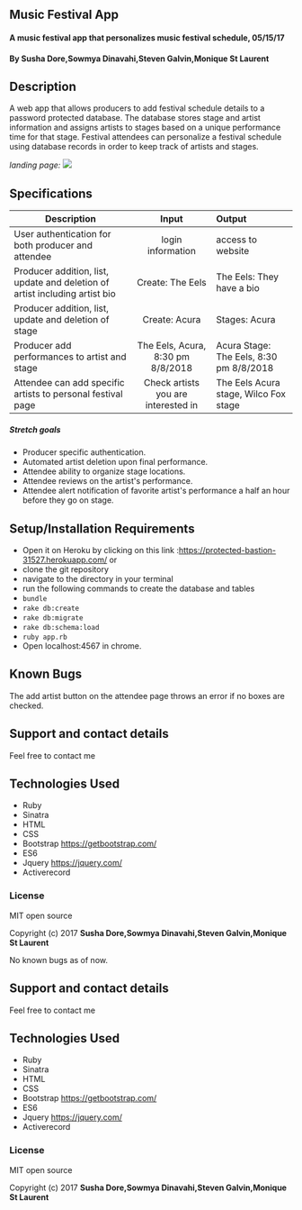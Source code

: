 ## Music Festival App

#### A music festival app that personalizes music festival schedule, 05/15/17


#### By **Susha Dore,Sowmya Dinavahi,Steven Galvin,Monique St Laurent**


## Description

A web app that allows producers to add festival schedule details to a password protected database. The database stores stage and artist information and assigns artists to stages based on a unique performance time for that stage. Festival attendees can personalize a festival schedule using database records in order to keep track of artists and stages.

_landing page:_
![](https://github.com/sowmyadsl/festival/blob/master/public/img/Screen%20Shot%202017-05-18%20at%203.03.45%20PM.png?raw=true)

## Specifications
|Description|Input|Output|
|----------|:--------:|:---------|
|User authentication for both producer and attendee|login information|access to website|
|Producer addition, list, update and deletion of artist including artist bio|Create: The Eels|The Eels: They have a bio|
|Producer addition, list, update and deletion of stage|Create: Acura| Stages: Acura|
|Producer add performances to artist and stage|The Eels, Acura, 8:30 pm 8/8/2018| Acura Stage: The Eels, 8:30 pm 8/8/2018|
|Attendee can add specific artists to personal festival page|Check artists you are interested in| The Eels Acura stage, Wilco Fox stage|

##### Stretch goals
* Producer specific authentication.
* Automated artist deletion upon final performance.
* Attendee ability to organize stage locations.
* Attendee reviews on the artist's performance.
* Attendee alert notification of favorite artist's performance a half an hour before they go on stage.

## Setup/Installation Requirements
* Open it on Heroku by clicking on this link :https://protected-bastion-31527.herokuapp.com/ or
* clone the git repository
* navigate to the directory in your terminal
* run the following commands to create the database and tables
* `bundle`
* `rake db:create`
* `rake db:migrate`
* `rake db:schema:load`
* `ruby app.rb`
* Open localhost:4567 in chrome.

## Known Bugs

The add artist button on the attendee page throws an error if no boxes are checked.

## Support and contact details

Feel free to contact me

## Technologies Used

* Ruby
* Sinatra
* HTML
* CSS
* Bootstrap https://getbootstrap.com/
* ES6
* Jquery https://jquery.com/
* Activerecord

### License

MIT open source


Copyright (c) 2017 **Susha Dore,Sowmya Dinavahi,Steven Galvin,Monique St Laurent**

No known bugs as of now.

## Support and contact details

Feel free to contact me

## Technologies Used

* Ruby
* Sinatra
* HTML
* CSS
* Bootstrap https://getbootstrap.com/
* ES6
* Jquery https://jquery.com/
* Activerecord

### License

MIT open source


Copyright (c) 2017 **Susha Dore,Sowmya Dinavahi,Steven Galvin,Monique St Laurent**

